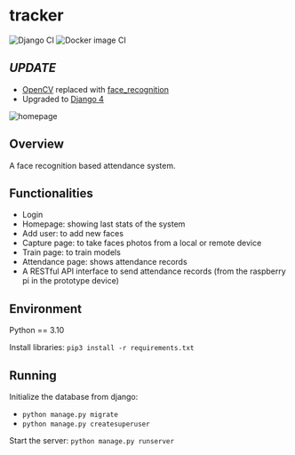 # tracker

![Django CI](https://github.com/Husseinfo/tracker/actions/workflows/django.yml/badge.svg) ![Docker image CI](https://github.com/Husseinfo/tracker/actions/workflows/docker-image.yml/badge.svg) 

## ***UPDATE***

- [OpenCV](https://github.com/opencv/opencv) replaced
  with [face_recognition](https://github.com/ageitgey/face_recognition/)
- Upgraded to [Django 4](https://github.com/django/django/releases/tag/4.0.6)

![homepage](https://github.com/Husseinfo/tracker/blob/main/static/images/homepage.png?raw=true)

## Overview

A face recognition based attendance system.

## Functionalities

- Login
- Homepage: showing last stats of the system
- Add user: to add new faces
- Capture page: to take faces photos from a local or remote device
- Train page: to train models
- Attendance page: shows attendance records
- A RESTful API interface to send attendance records (from the raspberry pi in the prototype device)

## Environment

Python == 3.10

Install libraries: ```pip3 install -r requirements.txt```

## Running

Initialize the database from django:

- ```python manage.py migrate```
- ```python manage.py createsuperuser```

Start the server:
```python manage.py runserver```
